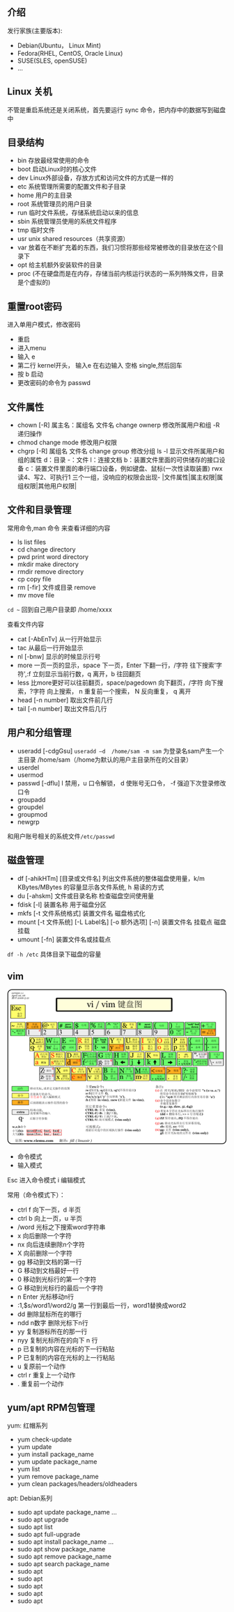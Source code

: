## 介绍
发行家族(主要版本):
- Debian(Ubuntu， Linux Mint)
- Fedora(RHEL, CentOS, Oracle Linux)
- SUSE(SLES, openSUSE)
- ...

## Linux 关机
不管是重启系统还是关闭系统，首先要运行 sync 命令，把内存中的数据写到磁盘中

## 目录结构
  - bin 存放最经常使用的命令
  - boot 启动Linux时的核心文件
  - dev Linux外部设备，存放方式和访问文件的方式是一样的
  - etc  系统管理所需要的配置文件和子目录
  - home 用户的主目录
  - root 系统管理员的用户目录
  - run 临时文件系统，存储系统启动以来的信息
  - sbin 系统管理员使用的系统文件程序
  - tmp 临时文件
  - usr unix shared resources（共享资源）
  - var 放着在不断扩充着的东西，我们习惯将那些经常被修改的目录放在这个目录下
  - opt 给主机额外安装软件的目录
  - proc (不在硬盘而是在内存，存储当前内核运行状态的一系列特殊文件，目录是个虚拟的)

## 重置root密码
进入单用户模式，修改密码
- 重启
- 进入menu
- 输入 e
- 第二行 kernel开头， 输入e 在右边输入 空格 single,然后回车
- 按 b 启动
- 更改密码的命令为 passwd

## 文件属性
 - chown [-R] 属主名：属组名 文件名 change ownerp 修改所属用户和组 -R 递归操作
 - chmod change mode 修改用户权限
 - chgrp [-R] 属组名 文件名 change group 修改分组
ls -l 显示文件所属用户和组的属性
d：目录  -：文件  l：连接文档  b：装置文件里面的可供储存的接口设备 c：装置文件里面的串行端口设备，例如键盘、鼠标(一次性读取装置)
rwx 读4、写2、可执行1 三个一组，没响应的权限会出现-
|文件属性|属主权限|属组权限|其他用户权限|

## 文件和目录管理
常用命令,man 命令 来查看详细的内容
- ls list files
- cd change directory
- pwd print word directory
- mkdir make directory
- rmdir remove directory
- cp copy file
- rm [-fir] 文件或目录 remove 
- mv move file

`cd ~` 回到自己用户目录即 /home/xxxx

查看文件内容
- cat [-AbEnTv] 从一行开始显示
- tac 从最后一行开始显示
- nl [-bnw] 显示的时候显示行号
- more 一页一页的显示，space 下一页，Enter 下翻一行，/字符 往下搜索'字符',:f 立刻显示当前行数，q 离开，b 往回翻页
- less 比more更好可以往前翻页，space/pagedown 向下翻页，/字符 向下搜索，?字符 向上搜索， n 重复前一个搜索， N 反向重复， q 离开
- head [-n number] 取出文件前几行
- tail [-n number] 取出文件后几行

## 用户和分组管理
- useradd [-cdgGsu] `useradd –d  /home/sam -m sam` 为登录名sam产生一个主目录 /home/sam（/home为默认的用户主目录所在的父目录）
- userdel
- usermod
- passwd [-dflu] l 禁用，u 口令解锁， d 使账号无口令， -f 强迫下次登录修改口令
- groupadd
- groupdel
- groupmod
- newgrp

和用户账号相关的系统文件`/etc/passwd`

## 磁盘管理
- df [-ahikHTm] [目录或文件名] 列出文件系统的整体磁盘使用量，k/m KBytes/MBytes 的容量显示各文件系统, h 易读的方式
- du [-ahskm] 文件或目录名称 检查磁盘空间使用量
- fdisk [-l] 装置名称 用于磁盘分区
- mkfs [-t 文件系统格式] 装置文件名 磁盘格式化
- mount [-t 文件系统] [-L Label名] [-o 额外选项] [-n]  装置文件名  挂载点  磁盘挂载
- umount [-fn] 装置文件名或挂载点

`df -h /etc` 具体目录下磁盘的容量

## vim
![vim键盘图](./vi-vim-cheat-sheet-sch.gif)
- 命令模式
- 输入模式

Esc 进入命令模式 
i 编辑模式 

常用（命令模式下）：
- ctrl f 向下一页，d 半页
- ctrl b 向上一页，u 半页
- /word 光标之下搜索word字符串
- x 向后删除一个字符
- nx 向后连续删除n个字符
- X 向前删除一个字符
- gg 移动到文档的第一行
- G 移动到文档最好一行
- 0 移动到光标行的第一个字符
- G 移动到光标行的最后一个字符
- n Enter 光标移动n行
- :1,$s/word1/word2/g 第一行到最后一行，word1替换成word2
- dd 删除鼠标所在的哪行
- ndd n数字 删除光标下n行
- yy 复制游标所在的那一行
- nyy 复制光标所在的向下 n 行
- p 已复制的内容在光标的下一行粘贴
- P 已复制的内容在光标的上一行粘贴
- u 复原前一个动作
- ctrl r 重复上一个动作
- . 重复前一个动作

## yum/apt RPM包管理
yum: 红帽系列
- yum check-update
- yum update
- yum install package_name
- yum update package_name
- yum list
- yum remove package_name
- yum clean packages/headers/oldheaders

apt: Debian系列
- sudo apt update package_name ...
- sudo apt upgrade
- sudo apt list 
- sudo apt full-upgrade
- sudo apt install package_name ...
- sudo apt show package_name
- sudo apt remove package_name
- sudo apt search package_name
- sudo apt
- sudo apt
- sudo apt
- sudo apt
- sudo apt
